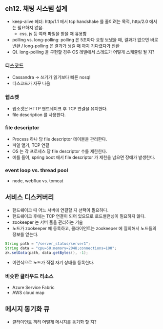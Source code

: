 ## ch12. 채팅 시스템 설계
- keep-alive 헤더: http/1.1 에서 tcp handshake 를 줄이려는 목적, http/2.0 에서는 필요하지 않음.
  - css, js 등 여러 파일을 받을 때 유용함
- polling vs. long-polling: polling 은 5초마다 요청 보냈을 때, 결과가 없으면 바로 반환 / long-polling 은 결과가 생길 때 까지 기다렸다가 반환
- Q). long-polling 을 구현할 경우 OS 레벨에서 스레드가 어떻게 스케쥴링 될 지?

### 디스코드
- Cassandra -> 쓰기가 읽기보다 빠른 nosql
- 디스코드가 자꾸 나옴

### 웹소켓
- 웹소켓은 HTTP 핸드쉐이크 후 TCP 연결을 유지한다.
- file description 를 사용한다.

### file descriptor
- Process 하나 당 file descriptor 테이블을 관리한다.
- 파일 열기, TCP 연결
- OS 는 각 프로세스 당 file descriptor 수를 제한한다.
- 예를 들어, spring boot 에서 file descriptor 가 제한을 넘으면 장애가 발생한다.

### event loop vs. thread pool
- node, webflux vs. tomcat

## 서비스 디스커버리
- 핸드쉐이크 때 어느 서버에 연결할 지 선택이 필요하다.
- 핸드쉐이크 후에는 TCP 연결이 되어 있으므로 로드밸런싱이 필요하지 않다.
- zookeeper 는 서버 풀을 관리하는 기술
- 노드가 zookeeper 에 등록하고, 클라이언트는 zookeeper 에 질의해서 노드들의 정보를 얻는다.
```java
String path = "/server_status/server1";
String data = "cpu=50;memory=2048;connections=100";
zk.setData(path, data.getBytes(), -1);
```
- 이런식으로 노드가 직접 자기 상태를 등록한다.
 
### 비슷한 클라우드 리소스
- Azure Service Fabric
- AWS cloud map

## 메시지 동기화 큐
- 클라이언트 끼리 어떻게 메시지를 동기화 할 지?
